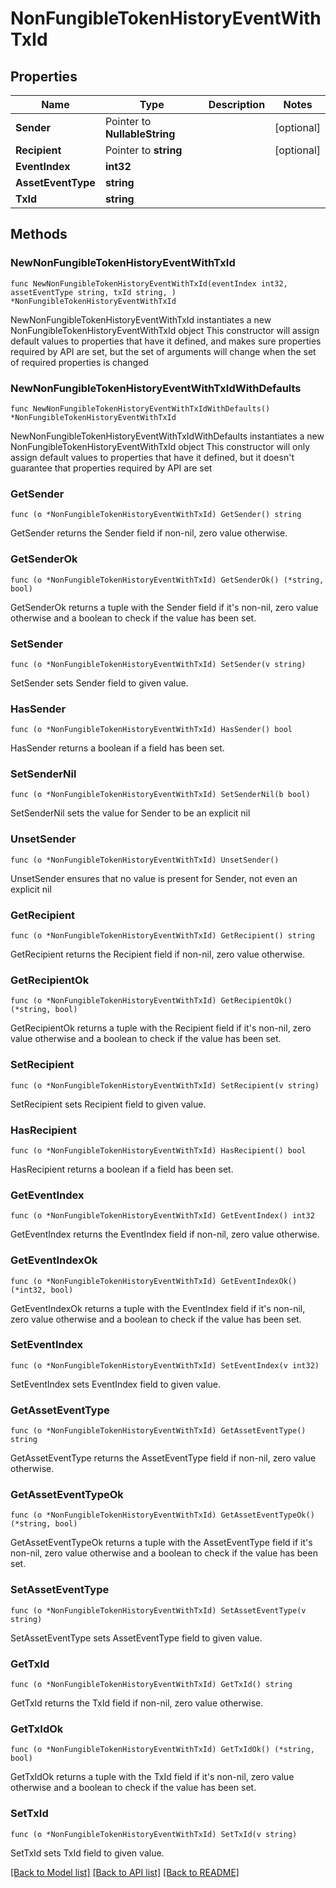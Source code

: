 # NonFungibleTokenHistoryEventWithTxId

## Properties

Name | Type | Description | Notes
------------ | ------------- | ------------- | -------------
**Sender** | Pointer to **NullableString** |  | [optional] 
**Recipient** | Pointer to **string** |  | [optional] 
**EventIndex** | **int32** |  | 
**AssetEventType** | **string** |  | 
**TxId** | **string** |  | 

## Methods

### NewNonFungibleTokenHistoryEventWithTxId

`func NewNonFungibleTokenHistoryEventWithTxId(eventIndex int32, assetEventType string, txId string, ) *NonFungibleTokenHistoryEventWithTxId`

NewNonFungibleTokenHistoryEventWithTxId instantiates a new NonFungibleTokenHistoryEventWithTxId object
This constructor will assign default values to properties that have it defined,
and makes sure properties required by API are set, but the set of arguments
will change when the set of required properties is changed

### NewNonFungibleTokenHistoryEventWithTxIdWithDefaults

`func NewNonFungibleTokenHistoryEventWithTxIdWithDefaults() *NonFungibleTokenHistoryEventWithTxId`

NewNonFungibleTokenHistoryEventWithTxIdWithDefaults instantiates a new NonFungibleTokenHistoryEventWithTxId object
This constructor will only assign default values to properties that have it defined,
but it doesn't guarantee that properties required by API are set

### GetSender

`func (o *NonFungibleTokenHistoryEventWithTxId) GetSender() string`

GetSender returns the Sender field if non-nil, zero value otherwise.

### GetSenderOk

`func (o *NonFungibleTokenHistoryEventWithTxId) GetSenderOk() (*string, bool)`

GetSenderOk returns a tuple with the Sender field if it's non-nil, zero value otherwise
and a boolean to check if the value has been set.

### SetSender

`func (o *NonFungibleTokenHistoryEventWithTxId) SetSender(v string)`

SetSender sets Sender field to given value.

### HasSender

`func (o *NonFungibleTokenHistoryEventWithTxId) HasSender() bool`

HasSender returns a boolean if a field has been set.

### SetSenderNil

`func (o *NonFungibleTokenHistoryEventWithTxId) SetSenderNil(b bool)`

 SetSenderNil sets the value for Sender to be an explicit nil

### UnsetSender
`func (o *NonFungibleTokenHistoryEventWithTxId) UnsetSender()`

UnsetSender ensures that no value is present for Sender, not even an explicit nil
### GetRecipient

`func (o *NonFungibleTokenHistoryEventWithTxId) GetRecipient() string`

GetRecipient returns the Recipient field if non-nil, zero value otherwise.

### GetRecipientOk

`func (o *NonFungibleTokenHistoryEventWithTxId) GetRecipientOk() (*string, bool)`

GetRecipientOk returns a tuple with the Recipient field if it's non-nil, zero value otherwise
and a boolean to check if the value has been set.

### SetRecipient

`func (o *NonFungibleTokenHistoryEventWithTxId) SetRecipient(v string)`

SetRecipient sets Recipient field to given value.

### HasRecipient

`func (o *NonFungibleTokenHistoryEventWithTxId) HasRecipient() bool`

HasRecipient returns a boolean if a field has been set.

### GetEventIndex

`func (o *NonFungibleTokenHistoryEventWithTxId) GetEventIndex() int32`

GetEventIndex returns the EventIndex field if non-nil, zero value otherwise.

### GetEventIndexOk

`func (o *NonFungibleTokenHistoryEventWithTxId) GetEventIndexOk() (*int32, bool)`

GetEventIndexOk returns a tuple with the EventIndex field if it's non-nil, zero value otherwise
and a boolean to check if the value has been set.

### SetEventIndex

`func (o *NonFungibleTokenHistoryEventWithTxId) SetEventIndex(v int32)`

SetEventIndex sets EventIndex field to given value.


### GetAssetEventType

`func (o *NonFungibleTokenHistoryEventWithTxId) GetAssetEventType() string`

GetAssetEventType returns the AssetEventType field if non-nil, zero value otherwise.

### GetAssetEventTypeOk

`func (o *NonFungibleTokenHistoryEventWithTxId) GetAssetEventTypeOk() (*string, bool)`

GetAssetEventTypeOk returns a tuple with the AssetEventType field if it's non-nil, zero value otherwise
and a boolean to check if the value has been set.

### SetAssetEventType

`func (o *NonFungibleTokenHistoryEventWithTxId) SetAssetEventType(v string)`

SetAssetEventType sets AssetEventType field to given value.


### GetTxId

`func (o *NonFungibleTokenHistoryEventWithTxId) GetTxId() string`

GetTxId returns the TxId field if non-nil, zero value otherwise.

### GetTxIdOk

`func (o *NonFungibleTokenHistoryEventWithTxId) GetTxIdOk() (*string, bool)`

GetTxIdOk returns a tuple with the TxId field if it's non-nil, zero value otherwise
and a boolean to check if the value has been set.

### SetTxId

`func (o *NonFungibleTokenHistoryEventWithTxId) SetTxId(v string)`

SetTxId sets TxId field to given value.



[[Back to Model list]](../README.md#documentation-for-models) [[Back to API list]](../README.md#documentation-for-api-endpoints) [[Back to README]](../README.md)


